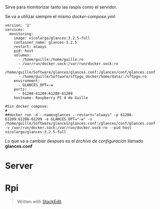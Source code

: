 Sirve para monitorizar tanto las raspis como el servidor.

Se va a utilizar siempre el mismo *docker-compose.yml*:
```
version: '2'
services:
  monitoring:
    image: nicolargo/glances:3.2.5-full
    container_name: glances-3.2.5
    restart: always
    pid: host
    volumes:
      - /home/guille:/home/guille:ro
      - /var/run/docker.sock:/var/run/docker.sock:ro
      - /home/guille/Software/glances/glances.conf:/glances/conf/glances.conf
      - /home/guille/Software/sftpgo_docker/home/data/:/sftpgo:ro
    environment:
      - GLANCES_OPT=-w
    ports:
      - 61208-61209:61208-61209
    hostname: Raspberry PI 4 de Guille

#Sin docker compose:
#
##docker run -d --name=glances --restart="always" -p 61208-61209:61208-61209 -e GLANCES_OPT="-w" -v /home/guille/Software/glances/glances.conf:/glances/conf/glances.conf -v /var/run/docker.sock:/var/run/docker.sock:ro --pid host nicolargo/glances:3.2.5-full
```
Lo que va a cambiar despues es el *archivo de configuración* llamado **glances.conf**

# Server


# Rpi





> Written with [StackEdit](https://stackedit.io/).
<!--stackedit_data:
eyJoaXN0b3J5IjpbLTExNTU1ODQ2NTJdfQ==
-->